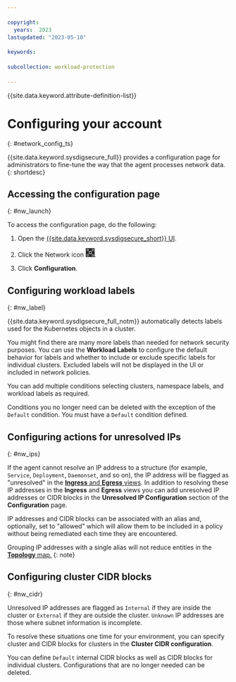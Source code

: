 ```yaml
---

copyright:
  years:  2023
lastupdated: "2023-05-10"

keywords:

subcollection: workload-protection

---
```


{{site.data.keyword.attribute-definition-list}}

# Configuring your account
{: #network_config_ts}

{{site.data.keyword.sysdigsecure_full}} provides a configuration page for administrators to fine-tune the way that the agent processes network data.
{: shortdesc}

## Accessing the configuration page
{: #nw_launch}

To access the configuration page, do the following:

1. Open the [{{site.data.keyword.sysdigsecure_short}} UI](/docs/workload-protection?topic=workload-protection-launch).

2. Click the Network icon ![Network icon](/images/network.png "Network").

3. Click **Configuration**.

## Configuring workload labels
{: #nw_label}

{{site.data.keyword.sysdigsecure_full_notm}} automatically detects labels used for the Kubernetes objects in a cluster.

You might find there are many more labels than needed for network security purposes. You can use the **Workload Labels** to configure the default behavior for labels and whether to include or exclude specific labels for individual clusters. Excluded labels will not be displayed in the UI or included in network policies.

You can add multiple conditions selecting clusters, namespace labels, and workload labels as required.

Conditions you no longer need can be deleted with the exception of the `Default` condition. You must have a `Default` condition defined.

## Configuring actions for unresolved IPs
{: #nw_ips}

If the agent cannot resolve an IP address to a structure (for example, `Service`, `Deployment`, `Daemonset`, and so on), the IP address will be flagged as "unresolved" in the [**Ingress** and **Egress** views](/docs/workload-protection?topic=workload-protection-netsec_policy#knp_coms). In addition to resolving these IP addresses in the **Ingress** and **Egress** views you can add unresolved IP addresses or CIDR blocks in the **Unresolved IP Configuration** section of the **Configuration** page.

IP addresses and CIDR blocks can be associated with an alias and, optionally, set to "allowed" which will allow them to be included in a policy without being remediated each time they are encountered.

Grouping IP addresses with a single alias will not reduce entities in the [**Topology** map.](/docs/workload-protection?topic=workload-protection-netsec_policy#knp_map)
{: note}

## Configuring cluster CIDR blocks
{: #nw_cidr}

Unresolved IP addresses are flagged as `Internal` if they are inside the cluster or `External` if they are outside the cluster. `Unknown` IP addresses are those where subnet information is incomplete.

To resolve these situations one time for your environment, you can specify cluster and CIDR blocks for clusters in the **Cluster CIDR configuration**.

You can define `Default` internal CIDR blocks as well as CIDR blocks for individual clusters. Configurations that are no longer needed can be deleted.
